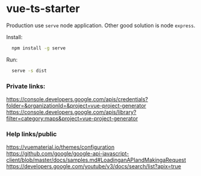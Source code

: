 # vue-ts-starter #


  

  Production use `serve` node application.
  Other good solution is node `express`.

  Install:
  ```bash
    npm install -g serve
  ```

  Run:
  ```bash
    serve -s dist
  ```

### Private links: ###

  https://console.developers.google.com/apis/credentials?folder=&organizationId=&project=vue-project-generator
  https://console.developers.google.com/apis/library?filter=category:maps&project=vue-project-generator

### Help links/public ###

  https://vuematerial.io/themes/configuration
  https://github.com/google/google-api-javascript-client/blob/master/docs/samples.md#LoadinganAPIandMakingaRequest
  https://developers.google.com/youtube/v3/docs/search/list?apix=true

